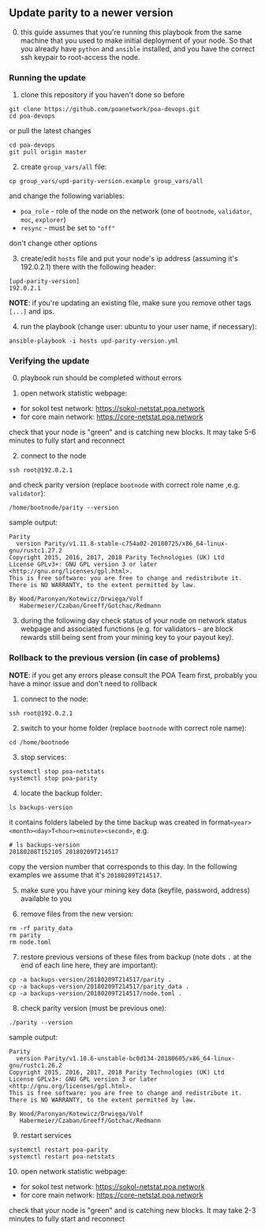 ## Update parity to a newer version

0. this guide assumes that you're running this playbook from the same machine that you used to make initial deployment of your node. So that you already have `python` and `ansible` installed, and you have the correct ssh keypair to root-access the node.

### Running the update
1. clone this repository if you haven't done so before
```
git clone https://github.com/poanetwork/poa-devops.git
cd poa-devops
```
or pull the latest changes
```
cd poa-devops
git pull origin master
```

2. create `group_vars/all` file:
```
cp group_vars/upd-parity-version.example group_vars/all
```
and change the following variables:
* `poa_role` - role of the node on the network (one of `bootnode`, `validator`, `moc`, `explorer`)
* `resync` - must be set to `"off"`

don't change other options

3. create/edit `hosts` file and put your node's ip address (assuming it's 192.0.2.1) there with the following header:
```
[upd-parity-version]
192.0.2.1
```
**NOTE**: if you're updating an existing file, make sure you remove other tags `[...]` and ips.

4. run the playbook (change user: ubuntu to your user name, if necessary):
```
ansible-playbook -i hosts upd-parity-version.yml
```

### Verifying the update
0. playbook run should be completed without errors

1. open network statistic webpage:
  - for sokol test network: https://sokol-netstat.poa.network
  - for core main network: https://core-netstat.poa.network

check that your node is "green" and is catching new blocks. It may take 5-6 minutes to fully start and reconnect

2. connect to the node
```
ssh root@192.0.2.1
```
and check parity version (replace `bootnode` with correct role name ,e.g. `validator`):
```
/home/bootnode/parity --version
```
sample output:
```
Parity
  version Parity/v1.11.8-stable-c754a02-20180725/x86_64-linux-gnu/rustc1.27.2
Copyright 2015, 2016, 2017, 2018 Parity Technologies (UK) Ltd
License GPLv3+: GNU GPL version 3 or later <http://gnu.org/licenses/gpl.html>.
This is free software: you are free to change and redistribute it.
There is NO WARRANTY, to the extent permitted by law.

By Wood/Paronyan/Kotewicz/Drwięga/Volf
   Habermeier/Czaban/Greeff/Gotchac/Redmann

```

3. during the following day check status of your node on network status webpage and associated functions (e.g. for validators - are block rewards still being sent from your mining key to your payout key).

### Rollback to the previous version (in case of problems)
**NOTE**: if you get any errors please consult the POA Team first, probably you have a minor issue and don't need to rollback

1. connect to the node:
```
ssh root@192.0.2.1
```

2. switch to your home folder (replace `bootnode` with correct role name):
```
cd /home/bootnode
```

3. stop services:
```
systemctl stop poa-netstats
systemctl stop poa-parity
```

4. locate the backup folder:
```
ls backups-version
```
it contains folders labeled by the time backup was created in format`<year><month><day>T<hour><minute><second>`, e.g.
```
# ls backups-version
20180208T152105 20180209T214517
```
copy the version number that corresponds to this day. In the following examples we assume that it's `20180209T214517`.

5. make sure you have your mining key data (keyfile, password, address) available to you

6. remove files from the new version:
```
rm -rf parity_data
rm parity
rm node.toml
```

7. restore previous versions of these files from backup (note dots `.` at the end of each line here, they are important):
```
cp -a backups-version/20180209T214517/parity .
cp -a backups-version/20180209T214517/parity_data .
cp -a backups-version/20180209T214517/node.toml .
```

8. check parity version (must be previous one):
```
./parity --version
```
sample output:
```
Parity
  version Parity/v1.10.6-unstable-bc0d134-20180605/x86_64-linux-gnu/rustc1.26.2
Copyright 2015, 2016, 2017, 2018 Parity Technologies (UK) Ltd
License GPLv3+: GNU GPL version 3 or later <http://gnu.org/licenses/gpl.html>.
This is free software: you are free to change and redistribute it.
There is NO WARRANTY, to the extent permitted by law.

By Wood/Paronyan/Kotewicz/Drwięga/Volf
   Habermeier/Czaban/Greeff/Gotchac/Redmann
```

9. restart services
```
systemctl restart poa-parity
systemctl restart poa-netstats
```

10. open network statistic webpage:
  - for sokol test network: https://sokol-netstat.poa.network
  - for core main network: https://core-netstat.poa.network

check that your node is "green" and is catching new blocks. It may take 2-3 minutes to fully start and reconnect
